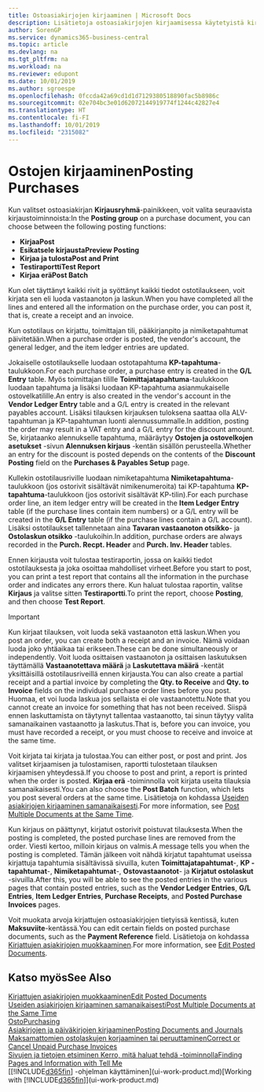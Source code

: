 ```yaml
---
title: Ostoasiakirjojen kirjaaminen | Microsoft Docs
description: Lisätietoja ostoasiakirjojen kirjaamisessa käytetyistä kirjaustoiminnoista ja kirjattujen asiakirjojen päivittämisestä.
author: SorenGP
ms.service: dynamics365-business-central
ms.topic: article
ms.devlang: na
ms.tgt_pltfrm: na
ms.workload: na
ms.reviewer: edupont
ms.date: 10/01/2019
ms.author: sgroespe
ms.openlocfilehash: 0fccda42a69cd1d1d7129380518890fac5b8986c
ms.sourcegitcommit: 02e704bc3e01d62072144919774f1244c42827e4
ms.translationtype: HT
ms.contentlocale: fi-FI
ms.lasthandoff: 10/01/2019
ms.locfileid: "2315082"
---
```

# <a name="posting-purchases"></a><span data-ttu-id="3bfe0-103">Ostojen kirjaaminen</span><span class="sxs-lookup"><span data-stu-id="3bfe0-103">Posting Purchases</span></span>
<span data-ttu-id="3bfe0-104">Kun valitset ostoasiakirjan **Kirjausryhmä**-painikkeen, voit valita seuraavista kirjaustoiminnoista:</span><span class="sxs-lookup"><span data-stu-id="3bfe0-104">In the **Posting group** on a purchase document, you can choose between the following posting functions:</span></span>

* <span data-ttu-id="3bfe0-105">**Kirjaa**</span><span class="sxs-lookup"><span data-stu-id="3bfe0-105">**Post**</span></span>
* <span data-ttu-id="3bfe0-106">**Esikatsele kirjausta**</span><span class="sxs-lookup"><span data-stu-id="3bfe0-106">**Preview Posting**</span></span>
* <span data-ttu-id="3bfe0-107">**Kirjaa ja tulosta**</span><span class="sxs-lookup"><span data-stu-id="3bfe0-107">**Post and Print**</span></span>
* <span data-ttu-id="3bfe0-108">**Testiraportti**</span><span class="sxs-lookup"><span data-stu-id="3bfe0-108">**Test Report**</span></span>
* <span data-ttu-id="3bfe0-109">**Kirjaa erä**</span><span class="sxs-lookup"><span data-stu-id="3bfe0-109">**Post Batch**</span></span>

<span data-ttu-id="3bfe0-110">Kun olet täyttänyt kaikki rivit ja syöttänyt kaikki tiedot ostotilaukseen, voit kirjata sen eli luoda vastaanoton ja laskun.</span><span class="sxs-lookup"><span data-stu-id="3bfe0-110">When you have completed all the lines and entered all the information on the purchase order, you can post it, that is, create a receipt and an invoice.</span></span>

<span data-ttu-id="3bfe0-111">Kun ostotilaus on kirjattu, toimittajan tili, pääkirjanpito ja nimiketapahtumat päivitetään.</span><span class="sxs-lookup"><span data-stu-id="3bfe0-111">When a purchase order is posted, the vendor's account, the general ledger, and the item ledger entries are updated.</span></span>

<span data-ttu-id="3bfe0-112">Jokaiselle ostotilaukselle luodaan ostotapahtuma **KP-tapahtuma**-taulukkoon.</span><span class="sxs-lookup"><span data-stu-id="3bfe0-112">For each purchase order, a purchase entry is created in the **G/L Entry** table.</span></span> <span data-ttu-id="3bfe0-113">Myös toimittajan tilille **Toimittajatapahtuma**-taulukkoon luodaan tapahtuma ja lisäksi luodaan KP-tapahtuma asianmukaiselle ostovelkatilille.</span><span class="sxs-lookup"><span data-stu-id="3bfe0-113">An entry is also created in the vendor's account in the **Vendor Ledger Entry** table and a G/L entry is created in the relevant payables account.</span></span> <span data-ttu-id="3bfe0-114">Lisäksi tilauksen kirjauksen tuloksena saattaa olla ALV-tapahtuman ja KP-tapahtuman luonti alennussummalle.</span><span class="sxs-lookup"><span data-stu-id="3bfe0-114">In addition, posting the order may result in a VAT entry and a G/L entry for the discount amount.</span></span> <span data-ttu-id="3bfe0-115">Se, kirjataanko alennukselle tapahtuma, määräytyy **Ostojen ja ostovelkojen asetukset** -sivun **Alennuksen kirjaus** -kentän sisällön perusteella.</span><span class="sxs-lookup"><span data-stu-id="3bfe0-115">Whether an entry for the discount is posted depends on the contents of the **Discount Posting** field on the **Purchases & Payables Setup** page.</span></span>

<span data-ttu-id="3bfe0-116">Kullekin ostotilausriville luodaan nimiketapahtuma **Nimiketapahtuma**-taulukkoon (jos ostorivit sisältävät nimikenumeroita) tai KP-tapahtuma **KP-tapahtuma**-taulukkoon (jos ostorivit sisältävät KP-tilin).</span><span class="sxs-lookup"><span data-stu-id="3bfe0-116">For each purchase order line, an item ledger entry will be created in the **Item Ledger Entry** table (if the purchase lines contain item numbers) or a G/L entry will be created in the **G/L Entry** table (if the purchase lines contain a G/L account).</span></span> <span data-ttu-id="3bfe0-117">Lisäksi ostotilaukset tallennetaan aina **Tavaran vastaanoton otsikko**- ja **Ostolaskun otsikko** -taulukoihin.</span><span class="sxs-lookup"><span data-stu-id="3bfe0-117">In addition, purchase orders are always recorded in the **Purch. Recpt. Header** and **Purch. Inv. Header** tables.</span></span>

<span data-ttu-id="3bfe0-118">Ennen kirjausta voit tulostaa testiraportin, jossa on kaikki tiedot ostotilauksesta ja joka osoittaa mahdolliset virheet.</span><span class="sxs-lookup"><span data-stu-id="3bfe0-118">Before you start to post, you can print a test report that contains all the information in the purchase order and indicates any errors there.</span></span> <span data-ttu-id="3bfe0-119">Kun haluat tulostaa raportin, valitse **Kirjaus** ja valitse sitten **Testiraportti**.</span><span class="sxs-lookup"><span data-stu-id="3bfe0-119">To print the report, choose **Posting**, and then choose **Test Report**.</span></span>

> [!IMPORTANT]  
>   <span data-ttu-id="3bfe0-120">Kun kirjaat tilauksen, voit luoda sekä vastaanoton että laskun.</span><span class="sxs-lookup"><span data-stu-id="3bfe0-120">When you post an order, you can create both a receipt and an invoice.</span></span> <span data-ttu-id="3bfe0-121">Nämä voidaan luoda joko yhtäaikaa tai erikseen.</span><span class="sxs-lookup"><span data-stu-id="3bfe0-121">These can be done simultaneously or independently.</span></span> <span data-ttu-id="3bfe0-122">Voit luoda osittaisen vastaanoton ja osittaisen laskutuksen täyttämällä **Vastaanotettava määrä** ja **Laskutettava määrä** -kentät yksittäisillä ostotilausriveillä ennen kirjausta.</span><span class="sxs-lookup"><span data-stu-id="3bfe0-122">You can also create a partial receipt and a partial invoice by completing the **Qty. to Receive** and **Qty. to Invoice** fields on the individual purchase order lines before you post.</span></span> <span data-ttu-id="3bfe0-123">Huomaa, et voi luoda laskua jos sellaista ei ole vastaanotettu.</span><span class="sxs-lookup"><span data-stu-id="3bfe0-123">Note that you cannot create an invoice for something that has not been received.</span></span> <span data-ttu-id="3bfe0-124">Siispä ennen laskuttamista on täytynyt tallentaa vastaanotto, tai sinun täytyy valita samanaikainen vastaanotto ja laskutus.</span><span class="sxs-lookup"><span data-stu-id="3bfe0-124">That is, before you can invoice, you must have recorded a receipt, or you must choose to receive and invoice at the same time.</span></span>

<span data-ttu-id="3bfe0-125">Voit kirjata tai kirjata ja tulostaa.</span><span class="sxs-lookup"><span data-stu-id="3bfe0-125">You can either post, or post and print.</span></span> <span data-ttu-id="3bfe0-126">Jos valitset kirjaamisen ja tulostamisen, raportti tulostetaan tilauksen kirjaamisen yhteydessä.</span><span class="sxs-lookup"><span data-stu-id="3bfe0-126">If you choose to post and print, a report is printed when the order is posted.</span></span> <span data-ttu-id="3bfe0-127">**Kirjaa erä** -toiminnolla voit kirjata useita tilauksia samanaikaisesti.</span><span class="sxs-lookup"><span data-stu-id="3bfe0-127">You can also choose the **Post Batch** function, which lets you post several orders at the same time.</span></span> <span data-ttu-id="3bfe0-128">Lisätietoja on kohdassa [Useiden asiakirjojen kirjaaminen samanaikaisesti](ui-batch-posting.md).</span><span class="sxs-lookup"><span data-stu-id="3bfe0-128">For more information, see [Post Multiple Documents at the Same Time](ui-batch-posting.md).</span></span>

<span data-ttu-id="3bfe0-129">Kun kirjaus on päättynyt, kirjatut ostorivit poistuvat tilauksesta.</span><span class="sxs-lookup"><span data-stu-id="3bfe0-129">When the posting is completed, the posted purchase lines are removed from the order.</span></span> <span data-ttu-id="3bfe0-130">Viesti kertoo, milloin kirjaus on valmis.</span><span class="sxs-lookup"><span data-stu-id="3bfe0-130">A message tells you when the posting is completed.</span></span> <span data-ttu-id="3bfe0-131">Tämän jälkeen voit nähdä kirjatut tapahtumat useissa kirjattuja tapahtumia sisältävissä sivuilla, kuten **Toimittajatapahtumat**-, **KP -tapahtumat**-, **Nimiketapahtumat**-, **Ostovastaanotot**- ja **Kirjatut ostolaskut** -sivuilla.</span><span class="sxs-lookup"><span data-stu-id="3bfe0-131">After this, you will be able to see the posted entries in the various pages that contain posted entries, such as the **Vendor Ledger Entries**, **G/L Entries**, **Item Ledger Entries**, **Purchase Receipts**, and **Posted Purchase Invoices** pages.</span></span>

<span data-ttu-id="3bfe0-132">Voit muokata arvoja kirjattujen ostoasiakirjojen tietyissä kentissä, kuten **Maksuviite**-kentässä.</span><span class="sxs-lookup"><span data-stu-id="3bfe0-132">You can edit certain fields on posted purchase documents, such as the **Payment Reference** field.</span></span> <span data-ttu-id="3bfe0-133">Lisätietoja on kohdassa [Kirjattujen asiakirjojen muokkaaminen](across-edit-posted-document.md).</span><span class="sxs-lookup"><span data-stu-id="3bfe0-133">For more information, see [Edit Posted Documents](across-edit-posted-document.md).</span></span>

## <a name="see-also"></a><span data-ttu-id="3bfe0-134">Katso myös</span><span class="sxs-lookup"><span data-stu-id="3bfe0-134">See Also</span></span>
[<span data-ttu-id="3bfe0-135">Kirjattujen asiakirjojen muokkaaminen</span><span class="sxs-lookup"><span data-stu-id="3bfe0-135">Edit Posted Documents</span></span>](across-edit-posted-document.md)  
[<span data-ttu-id="3bfe0-136">Useiden asiakirjojen kirjaaminen samanaikaisesti</span><span class="sxs-lookup"><span data-stu-id="3bfe0-136">Post Multiple Documents at the Same Time</span></span>](ui-batch-posting.md)  
[<span data-ttu-id="3bfe0-137">Osto</span><span class="sxs-lookup"><span data-stu-id="3bfe0-137">Purchasing</span></span>](purchasing-manage-purchasing.md)  
[<span data-ttu-id="3bfe0-138">Asiakirjojen ja päiväkirjojen kirjaaminen</span><span class="sxs-lookup"><span data-stu-id="3bfe0-138">Posting Documents and Journals</span></span>](ui-post-documents-journals.md)  
[<span data-ttu-id="3bfe0-139">Maksamattomien ostolaskujen korjaaminen tai peruuttaminen</span><span class="sxs-lookup"><span data-stu-id="3bfe0-139">Correct or Cancel Unpaid Purchase Invoices</span></span>](purchasing-how-correct-cancel-unpaid-purchase-invoices.md)  
[<span data-ttu-id="3bfe0-140">Sivujen ja tietojen etsiminen Kerro, mitä haluat tehdä -toiminnolla</span><span class="sxs-lookup"><span data-stu-id="3bfe0-140">Finding Pages and Information with Tell Me</span></span>](ui-search.md)  
<span data-ttu-id="3bfe0-141">[[!INCLUDE[d365fin](includes/d365fin_md.md)] -ohjelman käyttäminen](ui-work-product.md)</span><span class="sxs-lookup"><span data-stu-id="3bfe0-141">[Working with [!INCLUDE[d365fin](includes/d365fin_md.md)]](ui-work-product.md)</span></span>
